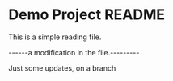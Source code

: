 # Demo Project README

This is a simple reading file.


------a modification in the file.---------


Just some updates, on a branch